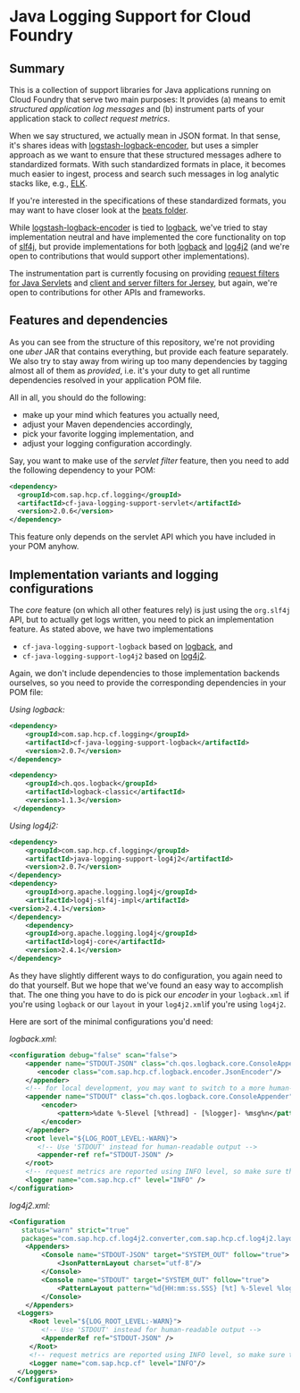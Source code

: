 # Java Logging Support for Cloud Foundry

## Summary

This is a collection of support libraries for Java applications running on Cloud Foundry that serve two main purposes: It provides (a) means to emit *structured application log messages* and (b) instrument parts of your application stack to *collect request metrics*.

When we say structured, we actually mean in JSON format. In that sense, it's shares ideas with [logstash-logback-encoder](https://github.com/logstash/logstash-logback-encoder), but uses a simpler approach as we want to ensure that these structured messages adhere to standardized formats. With such standardized formats in place, it becomes much easier to ingest, process and search such messages in log analytic stacks like, e.g., [ELK](https://www.elastic.co/webinars/introduction-elk-stack).

If you're interested in the specifications of these standardized formats, you may want to have closer look at the [beats folder](./cf-java-logging-support/beats).

While [logstash-logback-encoder](https://github.com/logstash/logstash-logback-encoder) is tied to [logback](http://logback.qos.ch/), we've tried to stay implementation neutral and have implemented the core functionality on top of [slf4j](http://www.slf4j.org/),  but provide implementations for both [logback](http://logback.qos.ch/) and [log4j2](http://logging.apache.org/log4j/2.x/) (and we're open to contributions that would support other implementations).

The instrumentation part is currently focusing on providing [request filters for Java Servlets](http://www.oracle.com/technetwork/java/filters-137243.html) and [client and server filters for Jersey](https://jersey.java.net/documentation/latest/filters-and-interceptors.html), but again, we're open to contributions for other APIs and frameworks.

## Features and dependencies

As you can see from the structure of this repository, we're not providing one *uber* JAR that contains everything, but provide each feature separately. We also try to stay away from wiring up too many dependencies by tagging almost all of them as *provided*, i.e. it's your duty to get all runtime dependencies resolved in your application POM file. 

All in all, you should do the following:

* make up your mind which features you actually need, 
* adjust your Maven dependencies accordingly, 
* pick your favorite logging implementation, and
* adjust your logging configuration accordingly.

Say, you want to make use of the *servlet filter* feature, then you need to add the following dependency to your POM:

``` xml
<dependency>
  <groupId>com.sap.hcp.cf.logging</groupId>
  <artifactId>cf-java-logging-support-servlet</artifactId>
  <version>2.0.6</version>
</dependency>
```

This feature only depends on the servlet API which you have included in your POM anyhow.

## Implementation variants and logging configurations

The *core* feature (on which all other features rely) is just using the `org.slf4j` API, but to actually get logs written, you need to pick an implementation feature. As stated above, we have two implementations

* `cf-java-logging-support-logback` based on [logback](http://logback.qos.ch/), and 
* `cf-java-logging-support-log4j2` based on [log4j2](http://logging.apache.org/log4j/2.x/).

Again, we don't include dependencies to those implementation backends ourselves, so you need to provide the corresponding dependencies in your POM file:

*Using logback:*

``` xml
<dependency>
	<groupId>com.sap.hcp.cf.logging</groupId>
  	<artifactId>cf-java-logging-support-logback</artifactId>
  	<version>2.0.7</version>
</dependency>

<dependency>
  	<groupId>ch.qos.logback</groupId>
   	<artifactId>logback-classic</artifactId>
   	<version>1.1.3</version>
 </dependency>
```

*Using log4j2:*

``` xml
<dependency>
	<groupId>com.sap.hcp.cf.logging</groupId>
  	<artifactId>java-logging-support-log4j2</artifactId>
  	<version>2.0.7</version>
</dependency>
<dependency>
	<groupId>org.apache.logging.log4j</groupId>
	<artifactId>log4j-slf4j-impl</artifactId>
<version>2.4.1</version>
</dependency>
	<dependency>
	<groupId>org.apache.logging.log4j</groupId>
	<artifactId>log4j-core</artifactId>
	<version>2.4.1</version>
</dependency>
```

As they have slightly different ways to do configuration, you again need to do that yourself. But we hope that we've found an easy way to accomplish that. The one thing you have to do is pick our *encoder* in your `logback.xml` if you're using `logback` or our `layout` in your `log4j2.xml`if you're using `log4j2`.

Here are sort of the minimal configurations you'd need:

*logback.xml*:

``` xml
<configuration debug="false" scan="false">
	<appender name="STDOUT-JSON" class="ch.qos.logback.core.ConsoleAppender">
       <encoder class="com.sap.hcp.cf.logback.encoder.JsonEncoder"/>
    </appender>
  	<!-- for local development, you may want to switch to a more human-readable layout --> 
    <appender name="STDOUT" class="ch.qos.logback.core.ConsoleAppender">
        <encoder>
            <pattern>%date %-5level [%thread] - [%logger]- %msg%n</pattern>
        </encoder>
    </appender>
    <root level="${LOG_ROOT_LEVEL:-WARN}">
       <!-- Use 'STDOUT' instead for human-readable output -->
       <appender-ref ref="STDOUT-JSON" />
    </root>
  	<!-- request metrics are reported using INFO level, so make sure the instrumentation loggers are set to that level -->
    <logger name="com.sap.hcp.cf" level="INFO" />	
</configuration>
```

*log4j2.xml:*

``` xml
<Configuration 
   status="warn" strict="true"
   packages="com.sap.hcp.cf.log4j2.converter,com.sap.hcp.cf.log4j2.layout">
	<Appenders>
        <Console name="STDOUT-JSON" target="SYSTEM_OUT" follow="true">
            <JsonPatternLayout charset="utf-8"/>
        </Console>
        <Console name="STDOUT" target="SYSTEM_OUT" follow="true">
            <PatternLayout pattern="%d{HH:mm:ss.SSS} [%t] %-5level %logger{36} - %msg%n"/>
        </Console>
	</Appenders>
  <Loggers>
     <Root level="${LOG_ROOT_LEVEL:-WARN}">
        <!-- Use 'STDOUT' instead for human-readable output -->
        <AppenderRef ref="STDOUT-JSON" />
     </Root>
  	 <!-- request metrics are reported using INFO level, so make sure the instrumentation loggers are set to that level -->
     <Logger name="com.sap.hcp.cf" level="INFO"/>
  </Loggers>
</Configuration>      
```